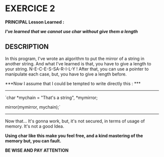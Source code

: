 # EXERCICE 2

**PRINCIPAL Lesson Learned :**

***I've learned that we cannot use char without give them a length***

## DESCRIPTION

In this program, I've wrote an algorithm to put the mirror of a string 
in another string. And what I've learned is that, you have to give a 
length to your string. N-E-C-E-S-SA-R-I-L-Y !
After that, you can use a pointer to manipulate each case, but, you have
to give a length before. 

***Now I assume that I could be tempted to write directly this : ***


***************************************************************

`char *mychain = "That's a string", *mymirror;

mirror(mymirror, mychain);`


***************************************************************

Now that... It's gonna work, but, it's not secured, in terms of usage of memory.
It's not a good Idea. 

**Using char like this make you feel free, and a kind mastering of the memory but, 
you can fault.**

**BE WISE AND PAY ATTENTION**

